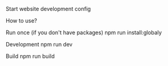 Start website development config

How to use?

Run once (if you don't have packages)
    npm run install:globaly

Development
    npm run dev

Build
    npm run build